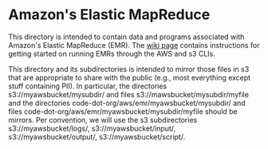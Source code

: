 # Amazon's Elastic MapReduce

This directory is intended to contain data and programs associated with Amazon's Elastic MapReduce
(EMR). The [wiki page](http://wiki.code.org/pages/viewpage.action?pageId=692076) contains
instructions for getting started on running EMRs through the AWS and s3 CLIs.

This directory and its subdirectories is intended to mirror those files in s3 that are appropriate
to share with the public (e.g., most everything except stuff containing PII). In particular, the
directories s3://myawsbucket/mysubdir/ and files s3://mawsbucket/mysubdir/myfile and the
directories code-dot-org/aws/emr/myawsbucket/mysubdir/ and
files code-dot-org/aws/emr/myawsbucket/mysubdir/myfile should be mirrors. Per convention, we will
use the s3 subdirectories s3://myawsbucket/logs/, s3://myawsbucket/input/, s3://myawsbucket/output/,
s3://myawsbucket/script/.
